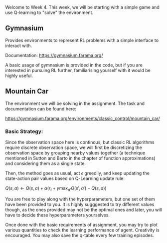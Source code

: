 Welcome to Week 4. This week, we will be starting with a simple game and use Q-learning to "solve" the environment.

## Gymnasium

Provides environments to represent RL problems with a simple interface to interact with. 

Documentation: https://gymnasium.farama.org/

A basic usage of gymnasium is provided in the code, but if you are interested in pursuing RL further, familiarising yourself with it would be highly useful.

## Mountain Car

The environment we will be solving in the assignment. The task and documentation can be found here:

https://gymnasium.farama.org/environments/classic_control/mountain_car/

### Basic Strategy: 

Since the observation space here is continous, but classic RL algorithms require discrete observation space, we will first be discretizing the observation space by grouping nearby values together (a technique mentioned in Sutton and Barto in the chapter of function approximations) and considering them as a single state.

Then, the method goes as usual, act $\epsilon$ greedily, and keep updating the state-action pair values based on Q-Learning update rule:

$Q(s,a) \leftarrow Q(s,a) + \alpha (r_t + \gamma \text{max}_{a'} Q(s', a') - Q(s,a))$

You are free to play along with the hyperparameters, but one set of them have been provided to you. It is highly sugggested to try different values though, as the ones provided may not be the optimal ones and later, you will have to decide these hyperparameters yourselves.

Once done with the basic requirements of assignment, you may try to plot various quantities to check the learning performance of agent. Creativity is encouraged. You may also save the q-table every few training episodes.
